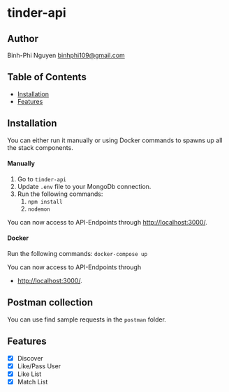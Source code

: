 # tinder-api

## Author

Binh-Phi Nguyen
binhphi109@gmail.com

## Table of Contents

- [Installation](#installation)
- [Features](#features)

## Installation

You can either run it manually or using Docker commands to spawns up all the stack components.

#### Manually

1. Go to `tinder-api`
2. Update `.env` file to your MongoDb connection.
3. Run the following commands:
   1. `npm install`
   2. `nodemon`

You can now access to API-Endpoints through [http://localhost:3000/](http://localhost:3000/).

#### Docker

Run the following commands: `docker-compose up`

You can now access to API-Endpoints through

- [http://localhost:3000/](http://localhost:3000/).

## Postman collection

You can use find sample requests in the `postman` folder.

## Features

- [x] Discover
- [x] Like/Pass User
- [x] Like List
- [x] Match List

